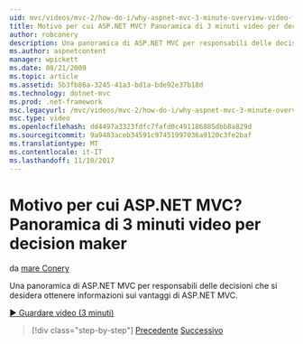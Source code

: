 ```yaml
---
uid: mvc/videos/mvc-2/how-do-i/why-aspnet-mvc-3-minute-overview-video-for-decision-makers
title: Motivo per cui ASP.NET MVC? Panoramica di 3 minuti video per decision maker | Documenti Microsoft
author: robconery
description: Una panoramica di ASP.NET MVC per responsabili delle decisioni che si desidera ottenere informazioni sui vantaggi di ASP.NET MVC.
ms.author: aspnetcontent
manager: wpickett
ms.date: 08/21/2009
ms.topic: article
ms.assetid: 5b3fb86a-3245-41a3-bd1a-bde92e37b18d
ms.technology: dotnet-mvc
ms.prod: .net-framework
msc.legacyurl: /mvc/videos/mvc-2/how-do-i/why-aspnet-mvc-3-minute-overview-video-for-decision-makers
msc.type: video
ms.openlocfilehash: dd4497a3323fdfc7fafd0c491186885dbb8a829d
ms.sourcegitcommit: 9a9483aceb34591c97451997036a9120c3fe2baf
ms.translationtype: MT
ms.contentlocale: it-IT
ms.lasthandoff: 11/10/2017
---
```

<a name="why-aspnet-mvc-3-minute-overview-video-for-decision-makers"></a>Motivo per cui ASP.NET MVC? Panoramica di 3 minuti video per decision maker
====================
da [mare Conery](https://github.com/robconery)

Una panoramica di ASP.NET MVC per responsabili delle decisioni che si desidera ottenere informazioni sui vantaggi di ASP.NET MVC.

[&#9654; Guardare video (3 minuti)](https://channel9.msdn.com/Blogs/ASP-NET-Site-Videos/why-aspnet-mvc-3-minute-overview-video-for-decision-makers)

>[!div class="step-by-step"]
[Precedente](what-is-aspnet-mvc-80-minute-technical-video-for-developers-building-nerddinner.md)
[Successivo](aspnet-mvc-how-10-minute-technical-video-for-developers.md)
